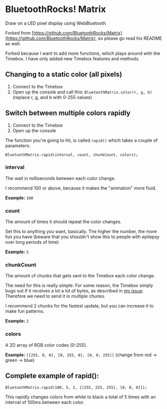 # BluetoothRocks! Matrix

Draw on a LED pixel display using WebBluetooth

Forked from [https://github.com/BluetoothRocks/Matrix](https://github.com/BluetoothRocks/Matrix), so please go read his README as well.

Forked because I want to add more functions, which plays around with the Timebox. I have only added new Timebox features and methods.

## Changing to a static color (all pixels)

1. Connect to the Timebox
2. Open up the console and call this: `BluetoothMatrix.color(r, g, b)` (replace r, g, and b with 0-255 values)

## Switch between multiple colors rapidly

1. Connect to the Timebox
2. Open up the console

The function you're going to hit, is called `rapid()` which takes a couple of parameters:

```
BluetoothMatrix.rapid(interval, count, chunkCount, colors);
```

### interval

The wait in milliseconds between each color change.

I recommend 100 or above, because it makes the "animation" more fluid.

**Example:** `100`

### count

The amount of times it should repeat the color changes.

Set this to anything you want, basically. The higher the number, the more fun you have (beware that you shouldn't show this to people with epilepsy over long periods of time)

**Example:** `5`

### chunkCount

The amount of chunks that gets sent to the Timebox each color change.

The need for this is really simple: For some reason, the Timebox simply bugs out if it receives a lot a lot of bytes, as described in [my issue](https://github.com/BluetoothRocks/Matrix/issues/1). Therefore we need to send it in multiple chunks.

I recommend 2 chunks for the fastest update, but you can increase it to make fun patterns.

**Example:** `2`

### colors

A 2D array of RGB color codes (0-255).

**Example:** `[[255, 0, 0], [0, 255, 0], [0, 0, 255]]` (change from red -> green -> blue)

## Complete example of rapid():

```
BluetoothMatrix.rapid(100, 5, 2, [[255, 255, 255], [0, 0, 0]]);
```

This rapidly changes colors from white to black a total of 5 times with an interval of 100ms between each color.
